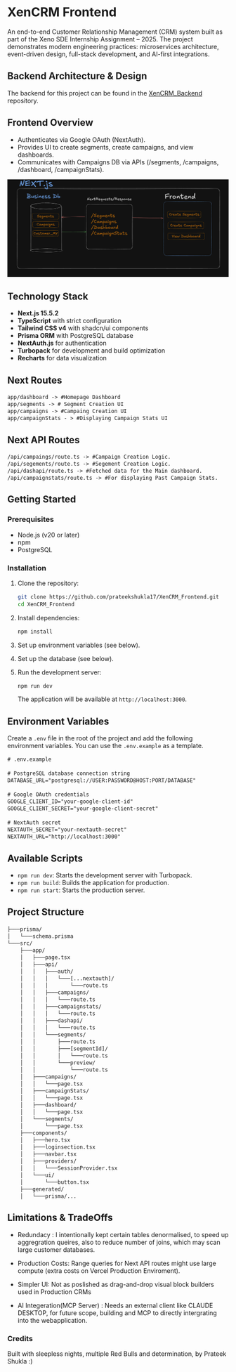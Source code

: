 # XenCRM Frontend

An end-to-end Customer Relationship Management (CRM) system built as part of the Xeno SDE Internship Assignment – 2025. The project demonstrates modern engineering practices: microservices architecture, event-driven design, full-stack development, and AI-first integrations.

## Backend Architecture & Design

The backend for this project can be found in the [XenCRM_Backend](https://github.com/prateekshukla17/XenCRM_Backend) repository.

## Frontend Overview

- Authenticates via Google OAuth (NextAuth).
- Provides UI to create segments, create campaigns, and view dashboards.
- Communicates with Campaigns DB via APIs (/segments, /campaigns, /dashboard, /campaignStats).

![Frontend](./readme_resources/frontend.png)

## Technology Stack

- **Next.js 15.5.2**
- **TypeScript** with strict configuration
- **Tailwind CSS v4** with shadcn/ui components
- **Prisma ORM** with PostgreSQL database
- **NextAuth.js** for authentication
- **Turbopack** for development and build optimization
- **Recharts** for data visualization

## Next Routes

```
app/dashboard -> #Homepage Dashboard
app/segments -> # Segment Creation UI
app/campaigns -> #Campaing Creation UI
app/campaignStats - > #Displaying Campaign Stats UI
```

## Next API Routes

```
/api/campaings/route.ts -> #Campaign Creation Logic.
/api/segements/route.ts -> #Segement Creation Logic.
/api/dashapi/route.ts -> #Fetched data for the Main dashboard.
/api/campaignstats/route.ts -> #For displaying Past Campaign Stats.
```

## Getting Started

### Prerequisites

- Node.js (v20 or later)
- npm
- PostgreSQL

### Installation

1.  Clone the repository:

    ```bash
    git clone https://github.com/prateekshukla17/XenCRM_Frontend.git
    cd XenCRM_Frontend
    ```

2.  Install dependencies:

    ```bash
    npm install
    ```

3.  Set up environment variables (see below).

4.  Set up the database (see below).

5.  Run the development server:

    ```bash
    npm run dev
    ```

    The application will be available at `http://localhost:3000`.

## Environment Variables

Create a `.env` file in the root of the project and add the following environment variables. You can use the `.env.example` as a template.

```
# .env.example

# PostgreSQL database connection string
DATABASE_URL="postgresql://USER:PASSWORD@HOST:PORT/DATABASE"

# Google OAuth credentials
GOOGLE_CLIENT_ID="your-google-client-id"
GOOGLE_CLIENT_SECRET="your-google-client-secret"

# NextAuth secret
NEXTAUTH_SECRET="your-nextauth-secret"
NEXTAUTH_URL="http://localhost:3000"
```

## Available Scripts

- `npm run dev`: Starts the development server with Turbopack.
- `npm run build`: Builds the application for production.
- `npm run start`: Starts the production server.

## Project Structure

```
├───prisma/
│   └───schema.prisma
└───src/
    ├───app/
    │   ├───page.tsx
    │   ├───api/
    │   │   ├───auth/
    │   │   │   └───[...nextauth]/
    │   │   │       └───route.ts
    │   │   ├───campaigns/
    │   │   │   └───route.ts
    │   │   ├───campaignstats/
    │   │   │   └───route.ts
    │   │   ├───dashapi/
    │   │   │   └───route.ts
    │   │   └───segments/
    │   │       ├───route.ts
    │   │       ├───[segmentId]/
    │   │       │   └───route.ts
    │   │       └───preview/
    │   │           └───route.ts
    │   ├───campaigns/
    │   │   └───page.tsx
    │   ├───campaignStats/
    │   │   └───page.tsx
    │   ├───dashboard/
    │   │   └───page.tsx
    │   └───segments/
    │       └───page.tsx
    ├───components/
    │   ├───hero.tsx
    │   ├───loginsection.tsx
    │   ├───navbar.tsx
    │   ├───providers/
    │   │   └───SessionProvider.tsx
    │   └───ui/
    │       └───button.tsx
    ├───generated/
    │   └───prisma/...
```

## Limitations & TradeOffs

- Redundacy : I intentionally kept certain tables denormalised, to speed up aggregration queires, also to reduce number of joins, which may scan large customer databases.

- Production Costs: Range queries for Next API routes might use large compute (extra costs on Vercel Production Enviroment).

- Simpler UI: Not as poslished as drag-and-drop visual block builders used in Production CRMs

- AI Integeration(MCP Server) : Needs an external client like CLAUDE DESKTOP, for future scope, building and MCP to directly intergrating into the webapplication.

### Credits

Built with sleepless nights, multiple Red Bulls and determination, by Prateek Shukla :)

